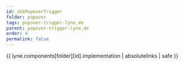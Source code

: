 ```yaml
---
id: sbbPopoverTrigger
folder: popover
tags: popover-trigger-lyne_de
parent: popover-trigger-lyne_de
order: 4
permalink: false  
---
```

{{ lyne.components[folder][id].implementation | absolutelinks | safe }}


